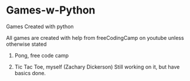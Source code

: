 # Games-w-Python
 Games Created with python

All games are created with help from
freeCodingCamp on youtube unless otherwise stated

1) Pong, free code camp

2) Tic Tac Toe, myself (Zachary Dickerson)
Still working on it, but have basics done.